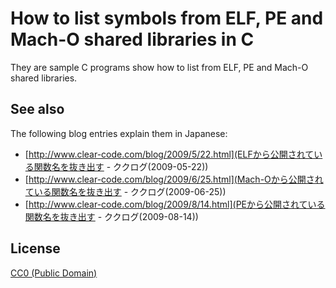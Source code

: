 # How to list symbols from ELF, PE and Mach-O shared libraries in C

They are sample C programs show how to list from ELF, PE and Mach-O
shared libraries.

## See also

The following blog entries explain them in Japanese:

  * [http://www.clear-code.com/blog/2009/5/22.html](ELFから公開されている関数名を抜き出す - ククログ(2009-05-22))
  * [http://www.clear-code.com/blog/2009/6/25.html](Mach-Oから公開されている関数名を抜き出す - ククログ(2009-06-25))
  * [http://www.clear-code.com/blog/2009/8/14.html](PEから公開されている関数名を抜き出す - ククログ(2009-08-14))

## License

[CC0 (Public Domain)](http://creativecommons.org/publicdomain/zero/1.0/deed)
